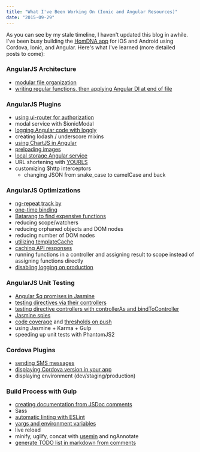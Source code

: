 ```yaml
---
title: "What I've Been Working On (Ionic and Angular Resources)"
date: "2015-09-29"
---
```


As you can see by my stale timeline, I haven't updated this blog in awhile. I've been busy building the [HomDNA app](https://homdna.com) for iOS and Android using Cordova, Ionic, and Angular. Here's what I've learned (more detailed posts to come):

### AngularJS Architecture

- [modular file organization](https://medium.com/opinionated-angularjs/scalable-code-organization-in-angularjs-9f01b594bf06)
- [writing regular functions, then applying Angular DI at end of file](https://github.com/toddmotto/angularjs-styleguide#modules)

### AngularJS Plugins

- [using ui-router for authorization](http://www.frederiknakstad.com/2014/02/09/ui-router-in-angular-client-side-auth/)
- modal service with $ionicModal
- [logging Angular code with loggly](https://github.com/ajbrown/angular-loggly-logger)
- creating lodash / underscore mixins
- [using ChartJS in Angular](http://jtblin.github.io/angular-chart.js/)
- [preloading images](https://github.com/andrewmcgivery/ionic-ion-imageCacheFactory)
- [local storage Angular service](http://learn.ionicframework.com/formulas/localstorage/)
- URL shortening with [YOURLS](https://github.com/YOURLS/YOURLS)
- customizing $http interceptors
    - changing JSON from snake\_case to camelCase and back

### AngularJS Optimizations

- [ng-repeat track by](http://www.bennadel.com/blog/2556-using-track-by-with-ngrepeat-in-angularjs-1-2.htm)
- [one-time binding](http://blog.thoughtram.io/angularjs/2014/10/14/exploring-angular-1.3-one-time-bindings.html)
- [Batarang to find expensive functions](https://github.com/angular/batarang)
- reducing scope/watchers
- reducing orphaned objects and DOM nodes
- reducing number of DOM nodes
- [utilizing templateCache](https://github.com/miickel/gulp-angular-templatecache)
- [caching API responses](https://github.com/jmdobry/angular-cache)
- running functions in a controller and assigning result to scope instead of assigning functions directly
- [disabling logging on production](https://gist.github.com/darlanalves/8994894)

### AngularJS Unit Testing

- [Angular $q promises in Jasmine](http://entwicklertagebuch.com/blog/2013/10/how-to-handle-angularjs-promises-in-jasmine-unit-tests/)
- [testing directives via their controllers](http://daginge.com/technology/2014/03/03/testing-angular-directive-controllers-with-jasmine-and-karma/)
- [testing directive controllers with controllerAs and bindToController](http://www.syntaxsuccess.com/viewarticle/unit-testing-bindtocontroller-and-controlleras)
- [Jasmine spies](http://jasmine.github.io/2.0/introduction.html#section-Spies)
- [code coverage](https://github.com/karma-runner/karma-coverage) and [thresholds on push](https://github.com/lithiumtech/karma-threshold-reporter)
- using Jasmine + Karma + Gulp
- speeding up unit tests with PhantomJS2

### Cordova Plugins

- [sending SMS messages](https://github.com/cordova-sms/cordova-sms-plugin)
- [displaying Cordova version in your app](https://github.com/whiteoctober/cordova-plugin-app-version)
- displaying environment (dev/staging/production)

### Build Process with Gulp

- [creating documentation from JSDoc comments](https://github.com/jsBoot/gulp-jsdoc)
- Sass
- [automatic linting with ESLint](http://eslint.org/)
- [yargs and environment variables](https://github.com/bcoe/yargs)
- live reload
- minify, uglify, concat with [usemin](https://github.com/zont/gulp-usemin) and ngAnnotate
- [generate TODO list in markdown from comments](https://github.com/pgilad/gulp-todo)
